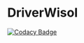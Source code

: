 # DriverWisol

[![Codacy Badge](https://api.codacy.com/project/badge/Grade/a1a0c579467a49fa8d73448410d1180d)](https://app.codacy.com/gh/TECREA/WISOL?utm_source=github.com&utm_medium=referral&utm_content=TECREA/WISOL&utm_campaign=Badge_Grade_Dashboard)
